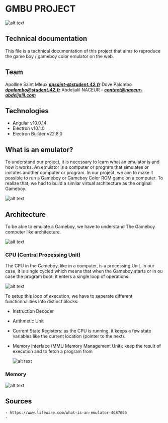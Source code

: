 # GMBU PROJECT

 ![alt text](https://github.com/abnaceur/abnaceur.github.io/blob/master/docs/img/gb.png)

## Technical documentation

This file is a technical documentation of this project that aims to reproduce the game boy / gameboy color emulator on the web.

## Team
Apolline Saint Mleux ***apsaint-@student.42.fr***
Dove Palombo ***dpalombo@student.42.fr***
Abdeljalil NACEUR - ***contact@naceur-abdeljalil.com***

## Technologies
- Angular v10.0.14
- Electron v10.1.0
- Electron Builder v22.8.0

## What is an emulator?

To understand our project, it is necessary to learn what an emulator is and how it works.
An emulator is a computer or program that simulates or imitates another computer or program. 
In our project, we aim to make it possible to run a Gameboy or Gameboy Color ROM game on a computer. 
To realize that, we had to build a similar virtual architecture as the original Gameboy.

  ![alt text](https://github.com/abnaceur/abnaceur.github.io/blob/master/docs/img/arch.png)

## Architecture

To be able to emulate a Gameboy, we have to understand The Gameboy computer like architecture.

  ![alt text](https://github.com/abnaceur/abnaceur.github.io/blob/master/docs/img/Architecture_Overview_GB_Diagram.png)

### CPU (Central Processing Unit)

The CPU in the Gameboy, like in a computer, is a processing Unit. In our case, it is single cycled which means that when the Gameboy starts or in ou case the program boot, it enters a single loop of operations:

  ![alt text](https://github.com/abnaceur/abnaceur.github.io/blob/master/docs/img/CPU_Loop_Diagram.png)

To setup this loop of execution, we have to seperate different functionnalities into distinct blocks:

- Instruction Decoder
- Arithmetic Unit
- Current State Registers: as the CPU is running, it keeps a few state variables like the current location (pointer to the next).
- Memory interface (MMU Memory Management Unit): keep the result of execution and to fetch a program from

  ![alt text](https://github.com/abnaceur/abnaceur.github.io/blob/master/docs/img/CPU_Detail_Diagram.png)

### Memory

  ![alt text](https://github.com/abnaceur/abnaceur.github.io/blob/master/docs/img/Memory_Diagram.png)

## Sources

	- https://www.lifewire.com/what-is-an-emulator-4687005
	- 
	
